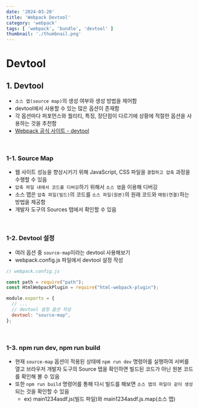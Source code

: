 ```yaml
---
date: '2024-03-20'
title: 'Webpack Devtool'
category: 'webpack'
tags: [ 'webpack', 'bundle', 'devtool' ]
thumbnail: './thumbnail.png'
---
```


# Devtool

## 1. Devtool

- `소스 맵(source map)`의 생성 여부와 생성 방법을 제어함
- devtool에서 사용할 수 있는 많은 옵션이 존재함
- 각 옵션마다 퍼포먼스와 퀄리티, 특징, 장단점이 다르기에 상황에 적절한 옵션을 사용하는 것을 추천함
- [Webpack 공식 사이트 - devtool](https://webpack.kr/configuration/devtool/)

<br/>

### 1-1. Source Map

- 웹 사이트 성능을 향상시키기 위해 JavaScript, CSS 파일을 `결합하고 압축` 과정을 수행할 수 있음
- `압축 파일 내에서 코드를 디버깅`하기 위해서 `소스 맵`을 이용해 디버깅
- 소스 맵은 `압축 파일(빌드)`의 코드를 `소스 파일(원본)`의 원래 코드와 `매핑(연결)`하는 방법을 제공함
- 개발자 도구의 Sources 탭에서 확인할 수 있음

<br/>

### 1-2. Devtool 설정

- 여러 옵션 중 `source-map`이라는 devtool 사용해보기
- webpack.config.js 파일에서 devtool 설정 작성

```js
// webpack.config.js

const path = require("path");
const HtmlWebpackPlugin = require("html-webpack-plugin");

module.exports = {
  // ...
  // devtool 설정 옵션 작성
  devtool: "source-map",
};
```

<br/>

### 1-3. npm run dev, npm run build

- 현재 `source-map` 옵션이 적용된 상태에 `npm run dev` 명령어를 실행하여 서버를 열고 브라우저 개발자 도구의 Source 탭을 확인하면 빌드된 코드가 아닌 원본 코드를 확인해 볼 수 있음
- 또한 `npm run build` 명령어를 통해 다시 빌드를 해보면 `소스 맵의 파일이 같이 생성`되는 것을 확인할 수 있음
    - ex) main1234asdf.js(빌드 파일)와 main1234asdf.js.map(소스 맵)

[//]: # (---)

[//]: # ()

[//]: # (## Source)

[//]: # ()

[//]: # (- [<>]&#40;<>&#41;)

